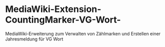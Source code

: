 # MediaWiki-Extension-CountingMarker-VG-Wort-
MediaWiki-Erweiterung zum Verwalten von Zählmarken und Erstellen einer Jahresmeldung für VG Wort
